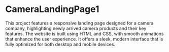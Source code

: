 # CameraLandingPage1
This project features a responsive landing page designed for a camera company, highlighting newly arrived camera products and their key features. The website is built using HTML and CSS, with smooth animations that enhance the user experience. It offers a sleek, modern interface that is fully optimized for both desktop and mobile devices.
